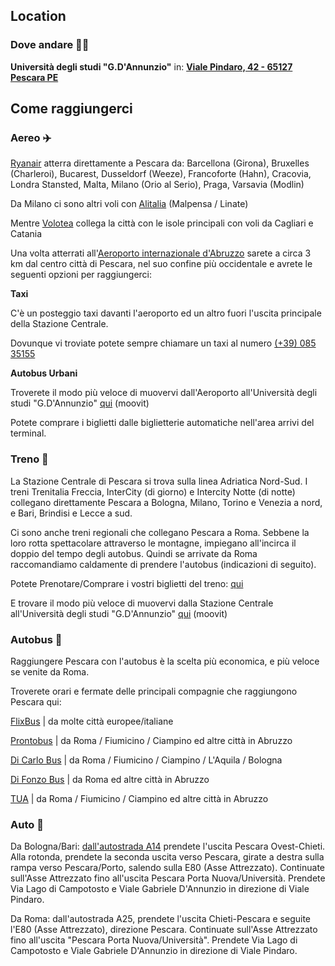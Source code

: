 ## Location

### Dove andare 🚶‍♀️

**Università degli studi "G.D'Annunzio"** in: <a href="https://maps.app.goo.gl/aogyjHbjyX2Gjsup9" target="_blank">**Viale Pindaro, 42 - 65127 Pescara PE**</a>

## Come raggiungerci

### Aereo ✈️

<a href="https://www.ryanair.com" target="_blank">Ryanair</a> atterra direttamente a Pescara da:
Barcellona (Girona), Bruxelles (Charleroi), Bucarest, Dusseldorf (Weeze), Francoforte (Hahn), Cracovia, Londra Stansted, Malta, Milano (Orio al Serio), Praga, Varsavia (Modlin)

Da Milano ci sono altri voli con <a href="https://www.alitalia.com/" target="_blank">Alitalia</a> (Malpensa / Linate)

Mentre <a href="https://www.volotea.com/" target="_blank">Volotea</a> collega la città con le isole principali con voli da Cagliari e Catania

Una volta atterrati all'<a href="https://www.abruzzoairport.com/home" target="_blank">Aeroporto internazionale d'Abruzzo</a> sarete a circa 3 km dal centro città di Pescara, nel suo confine più occidentale e avrete le seguenti opzioni per raggiungerci:

**Taxi**

C'è un posteggio taxi davanti l'aeroporto ed un altro fuori l'uscita principale della Stazione Centrale.

Dovunque vi troviate potete sempre chiamare un taxi al numero <a href="tel:+3908535155">(+39) 085 35155</a>

**Autobus Urbani**

Troverete il modo più veloce di muovervi dall'Aeroporto all'Università degli studi "G.D'Annunzio" <a href="https://moovitapp.com/pescara_ed_abruzzo-3762/poi/Universit%C3%A0%20degli%20Studi%20%22Gabriele%20d'Annunzio%22/Pescara%20Aeroporto/it?ref=1&customerId=4908&fll=42.430244_14.188005&tll=42.452006_14.224785&t=1" target="_blank">qui</a> (moovit)

Potete comprare i biglietti dalle biglietterie automatiche nell'area arrivi del terminal.

### Treno 🚄

La Stazione Centrale di Pescara si trova sulla linea Adriatica Nord-Sud. I treni Trenitalia Freccia, InterCity (di giorno) e Intercity Notte (di notte) collegano direttamente Pescara a Bologna, Milano, Torino e Venezia a nord, e Bari, Brindisi e Lecce a sud.

Ci sono anche treni regionali che collegano Pescara a Roma. Sebbene la loro rotta spettacolare attraverso le montagne, impiegano all'incirca il doppio del tempo degli autobus. Quindi se arrivate da Roma raccomandiamo caldamente di prendere l'autobus (indicazioni di seguito).

Potete Prenotare/Comprare i vostri biglietti del treno: <a href="https://www.trenitalia.com/" target="_blank">qui</a>

E trovare il modo più veloce di muovervi dalla Stazione Centrale all'Università degli studi "G.D'Annunzio" <a href="https://moovitapp.com/pescara_ed_abruzzo-3762/poi/Universit%C3%A0%20degli%20Studi%20%22Gabriele%20d'Annunzio%22/Pescara%20Centrale/it?ref=1&customerId=4908&fll=42.468683_14.204046&tll=42.452006_14.224785&t=1" target="_blank">qui</a> (moovit)

### Autobus 🚌

Raggiungere Pescara con l'autobus è la scelta più economica, e più veloce se venite da Roma.

Troverete orari e fermate delle principali compagnie che raggiungono Pescara qui:

<a href="https://www.flixbus.it/tratte-autobus" target="_blank">FlixBus</a> | da molte città europee/italiane

<a href="http://www.prontobusitalia.it/index.php" target="_blank">Prontobus</a> | da Roma / Fiumicino / Ciampino ed altre città in Abruzzo

<a href="https://www.dicarlobus.com" target="_blank">Di Carlo Bus</a> | da Roma / Fiumicino / Ciampino / L'Aquila / Bologna

<a href="https://difonzobus.com/it/" target="_blank">Di Fonzo Bus</a> | da Roma ed altre città in Abruzzo

<a href="https://tua.mycicero.it/TPWebPortal/it" target="_blank">TUA</a> | da Roma / Fiumicino / Ciampino ed altre città in Abruzzo

### Auto 🚗

Da Bologna/Bari: <a href="https://www.google.com/maps/dir/Casello+Pescara+Ovest-Chieti,+A14+-+Autostrada+Adriatica,+66020+Zona+Industriale+Val+Pescara+CH/Universit%C3%A0+degli+studi+%22G.d'Annunzio%22+sede+Pescara,+Viale+Pindaro,+Pescara,+PE/@42.4472504,14.2134643,15.33z/data=!4m14!4m13!1m5!1m1!1s0x1331aee889a2ae6d:0x17e789412e5f5b2a!2m2!1d14.1650968!2d42.396486!1m5!1m1!1s0x1331a74d5acdfbdf:0x4389fccd7763c874!2m2!1d14.2248392!2d42.45195!3e0?entry=ttu" target="_blank">dall'autostrada A14</a> prendete l'uscita Pescara Ovest-Chieti. Alla rotonda, prendete la seconda uscita verso Pescara, girate a destra sulla rampa verso Pescara/Porto, salendo sulla E80 (Asse Attrezzato). Continuate sull'Asse Attrezzato fino all'uscita Pescara Porta Nuova/Università. Prendete Via Lago di Campotosto e Viale Gabriele D'Annunzio in direzione di Viale Pindaro.

Da Roma: dall'autostrada A25, prendete l'uscita Chieti-Pescara e seguite l'E80 (Asse Attrezzato), direzione Pescara. Continuate sull'Asse Attrezzato fino all'uscita "Pescara Porta Nuova/Università". Prendete Via Lago di Campotosto e Viale Gabriele D'Annunzio in direzione di Viale Pindaro.
